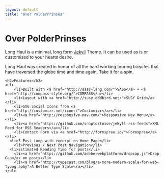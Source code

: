 ```yaml
---
layout: default
title: "Over PolderPrinses"
---
```


<div class="post">
	<h1 class="pageTitle">Over PolderPrinses</h1>
	<p class="intro">Long Haul is a minimal, long form <a href="http://jekyllrb.com">Jekyll</a> Theme. It can be used as is or customized to your hearts desire.</p>
	<p>Long Haul was created in honor of all the hard working touring bicycles that have traversed the globe time and time again. Take it for a spin.</p>

	<h2>Features</h2>
	<ul>
		<li>Built with <a href="http://sass-lang.com/">SASS</a> + <a href="http://compass-style.org/">COMPASS</a></li>
		<li>Layout with <a href="http://susy.oddbird.net/">SUSY Grid</a></li>
		<li>SVG Social Icons from <a href="http://customizr.net/icons/">Customizr</a></li>
		<li><a href="http://responsive-nav.com/">Responsive Nav Menu</a></li>
		<li><a href="https://github.com/snaptortoise/jekyll-rss-feeds">XML Feed for RSS Readers</a></li>
		<li>Contact Form via <a href="http://formspree.io/">Formspree</a></li>
      <li>5 Post Loop with excerpt on Home Page</li>
		<li>Previous / Next Post Navigation</li>
      <li>Estimated Reading Time for posts</li>
		<li><a href="https://github.com/adobe-webplatform/dropcap.js">Drop Cap</a> on posts</li>
		<li><a href="http://typecast.com/blog/a-more-modern-scale-for-web-typography">A Better Type Scale</a></li>
	</ul>
</div>
